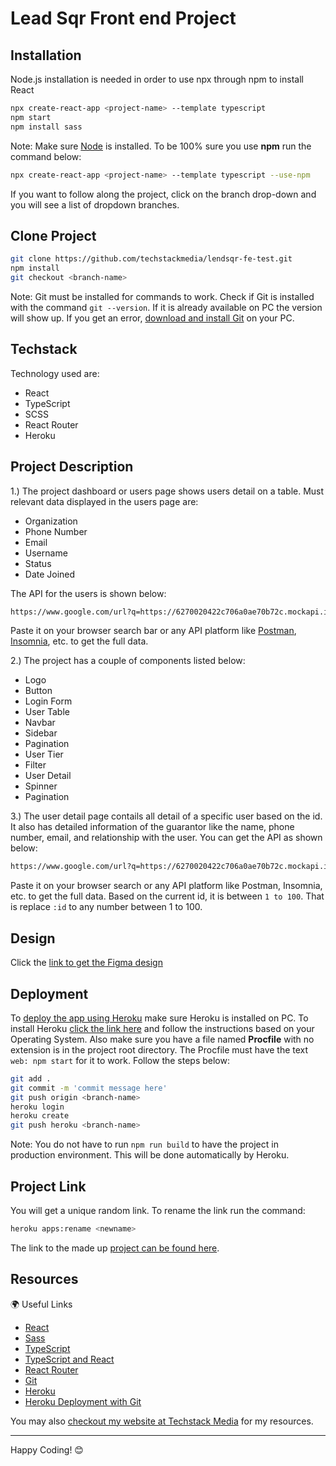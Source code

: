 # Lead Sqr Front end Project

## Installation

Node.js installation is needed in order to use npx through npm to install React

```bash
npx create-react-app <project-name> --template typescript
npm start
npm install sass
```

Note: Make sure [Node](https://nodejs.org/en/) is installed. To be 100% sure you use **npm** run the command below:

```bash
npx create-react-app <project-name> --template typescript --use-npm
```

If you want to follow along the project, click on the branch drop-down and you will see a list of dropdown branches.

## Clone Project

```bash
git clone https://github.com/techstackmedia/lendsqr-fe-test.git
npm install
git checkout <branch-name>
```

Note: Git must be installed for commands to work. Check if Git is installed with the command `git --version`. If it is already available on PC the version will show up. If you get an error, [download and install Git](https://git-scm.com/downloads) on your PC.

## Techstack

Technology used are:

- React
- TypeScript
- SCSS
- React Router
- Heroku

## Project Description

1.) The project dashboard or users page shows users detail on a table. Must relevant data displayed in the users page are:

- Organization
- Phone Number
- Email
- Username
- Status
- Date Joined

The API for the users is shown below:

```txt
https://www.google.com/url?q=https://6270020422c706a0ae70b72c.mockapi.io/lendsqr/api/v1/users/
```

Paste it on your browser search bar or any API platform like [Postman](https://www.postman.com/), [Insomnia](https://insomnia.rest/), etc. to get the full data.

2.) The project has a couple of components listed below:

- Logo
- Button
- Login Form
- User Table
- Navbar
- Sidebar
- Pagination
- User Tier
- Filter
- User Detail
- Spinner
- Pagination

3.) The user detail page contails all detail of a specific user based on the id. It also has detailed information of the guarantor like the name, phone number, email, and relationship with the user. You can get the API as shown below:

 ```txt
https://www.google.com/url?q=https://6270020422c706a0ae70b72c.mockapi.io/lendsqr/api/v1/users/:id
```

Paste it on your browser search or any API platform like Postman, Insomnia, etc. to get the full data.
Based on the current id, it is between `1 to 100`. That is replace `:id` to any number between 1 to 100.

## Design

Click the [link to get the Figma design](https://www.google.com/url?q=https://www.figma.com/file/ZKILoCoIoy1IESdBpq3GNC/Frontend&sa=D&source=editors&ust=1673861562837685&usg=AOvVaw13_5gDNbAIEaae_KDWvVyu)

## Deployment

To [deploy the app using Heroku](https://www.heroku.com/nodejs) make sure Heroku is installed on PC. To install Heroku [click the link here](https://devcenter.heroku.com/articles/heroku-cli) and follow the instructions based on your Operating System. Also make sure you have a file named **Procfile** with no extension is in the project root directory. The Procfile must have the text `web: npm start` for it to work. Follow the steps below:

```bash
git add .
git commit -m 'commit message here'
git push origin <branch-name>
heroku login
heroku create
git push heroku <branch-name>
```

Note: You do not have to run `npm run build` to have the project in production environment. This will be done automatically by Heroku.

## Project Link

You will get a unique random link. To rename the link run the command:

```bash
heroku apps:rename <newname>
```

The link to the made up [project can be found here](https://bello-osagie-lendsqr-fe-test.herokuapp.com/).

## Resources

🌍 Useful Links

- [React](https://beta.reactjs.org/)
- [Sass](http://sass-lang.com/)
- [TypeScript](https://www.typescriptlang.org/)
- [TypeScript and React](https://www.typescriptlang.org/docs/handbook/react.html)
- [React Router](https://reactrouter.com/en/main)
- [Git](https://git-scm.com/)
- [Heroku](https://www.heroku.com)
- [Heroku Deployment with Git](https://devcenter.heroku.com/articles/git)

You may also [checkout my website at Techstack Media](https://techstackmedia.com) for my resources.

---

Happy Coding! 😊
